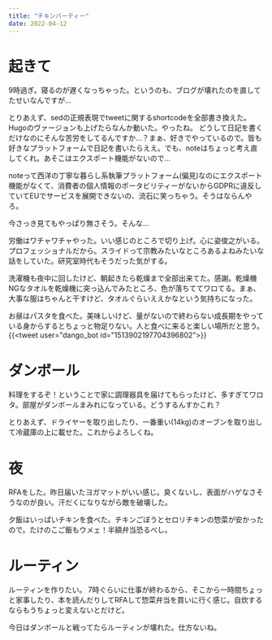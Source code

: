 ```yaml
---
title: "チキンパーティー"
date: 2022-04-12
---
```


# 起きて
9時過ぎ。寝るのが遅くなっちゃった。というのも、ブログが壊れたのを直してたせいなんですが...

とりあえず、sedの正規表現でtweetに関するshortcodeを全部書き換えた。Hugoのヴァージョンも上げたらなんか動いた。やったね。
どうして日記を書くだけなのにそんな苦労をしてるんですか...？まぁ、好きでやっているので。皆も好きなプラットフォームで日記を書いたらええ。でも、noteはちょっと考え直してくれ。あそこはエクスポート機能がないので...

noteって西洋の丁寧な暮らし系執筆プラットフォーム(偏見)なのにエクスポート機能がなくて、消費者の個人情報のポータビリティーがないからGDPRに違反していてEUでサービスを展開できないの、流石に笑っちゃう。そうはならんやろ。

今さっき見てもやっぱり無さそう。そんな...

労働はワチャワチャやった。いい感じのところで切り上げ。心に姿俊之がいる。プロフェッショナルだから。スライドって宗教みたいなところあるよねみたいな話をしていた。研究室時代もそうだった気がする。

洗濯機も夜中に回したけど、朝起きたら乾燥まで全部出来てた。感謝。乾燥機NGなタオルを乾燥機に突っ込んでみたところ、色が落ちててワロてる。まぁ、大事な服はちゃんと干すけど、タオルぐらいええかなという気持ちになった。

お昼はパスタを食べた。美味しいけど、量がないので終わらない成長期をやっている身からするとちょっと物足りない。人と食べに来ると楽しい場所だと思う。
{{<tweet user="dango_bot id="1513902197704396802">}}
# ダンボール
料理をするぞ！ということで家に調理器具を届けてもらったけど、多すぎてワロタ。部屋がダンボールまみれになっている。どうするんすかこれ？

とりあえず、ドライヤーを取り出したり、一番重い(14kg)のオーブンを取り出して冷蔵庫の上に載せた。これからよろしくね。
# 夜
RFAをした。昨日届いたヨガマットがいい感じ。臭くないし、表面がハゲなさそうなのが良い。汗だくになりながら敵を破壊した。

夕飯はいっぱいチキンを食べた。チキンごぼうとセロリチキンの惣菜が安かったので。たけのこご飯もウメェ！半額弁当恐るべし。

# ルーティン
ルーティンを作りたい。
7時ぐらいに仕事が終わるから、そこから一時間ちょっと家事したり、本を読んだりしてRFAして惣菜弁当を買いに行く感じ。自炊するならもうちょっと変えないとだけど。

今日はダンボールと戦ってたらルーティンが壊れた。仕方ないね。